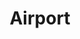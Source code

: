 ---
ee_id: '83'
site: '1'
type: '2'
long_id: 2011-014 Airport
url: 2011-014-airport
title: Airport
year: '2011'
medium: Open IEEE 802.11 Network
commission:
add_credit:
dims:
pitch: "​Wifi network in gallery space. "
ps: "<p>​Decided to do this for the show Pro Tools I had at the Whitney, as I kinda
  was hoping people really wouldn't pay attention to the work....u know the hope was
  they would spend most of the show checking their email on their phones or whatever......
  the rest of the stuff in the show wz best experienced kinda while half paying attention
  to it."
live_url:
related:
youtube:
imgs: airport-2011-014-screenshot-database-IH.jpg
subheading:
year2: '2011'
download:
add_credits:
related_code:
layout: things-i-made
---